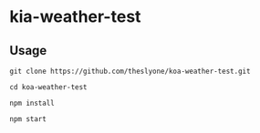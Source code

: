 # kia-weather-test

## Usage

`git clone https://github.com/theslyone/koa-weather-test.git`

`cd koa-weather-test`

`npm install`

`npm start`
